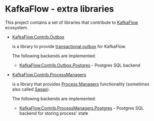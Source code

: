 # KafkaFlow - extra libraries

This project contains a set of libraries that contribute to [KafkaFlow](https://github.com/Farfetch/kafkaflow)
ecosystem.

- [KafkaFlow.Contrib.Outbox](./src/KafkaFlow.Contrib.Outbox/Readme.md)

  is a library to provide [transactional outbox](https://microservices.io/patterns/data/transactional-outbox.html)
  for KafkaFlow.

  The following backends are implemented:

  - [KafkaFlow.Contrib.Outbox.Postgres](./src/KafkaFlow.Contrib.Outbox.Postgres) - Postgres SQL backend


- [KafkaFlow.Contrib.ProcessManagers](./src/KafkaFlow.Contrib.ProcessManagers/Readme.md)

  is a library that provides [Process Managers](https://www.enterpriseintegrationpatterns.com/patterns/messaging/ProcessManager.html)
  functionality (sometimes also called [Sagas](./src/KafkaFlow.Contrib.ProcessManagers/docs/pm-or-saga.md)).

  The following backends are implemented:

  - [KafkaFlow.Contrib.ProcessManagers.Postgres](./src/KafkaFlow.Contrib.ProcessManagers.Postgres) -
    Postgres SQL backend for storing process' state
